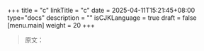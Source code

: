 +++
title = "c"
linkTitle = "c"
date = 2025-04-11T15:21:45+08:00
type="docs"
description = ""
isCJKLanguage = true
draft = false
[menu.main]
	weight = 20
+++

> 原文：